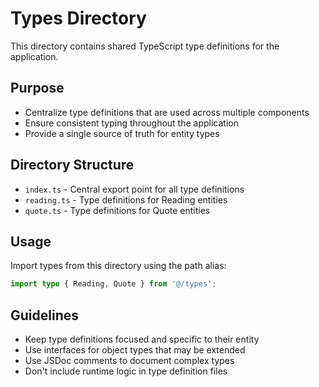 # Types Directory

This directory contains shared TypeScript type definitions for the application.

## Purpose

- Centralize type definitions that are used across multiple components
- Ensure consistent typing throughout the application
- Provide a single source of truth for entity types

## Directory Structure

- `index.ts` - Central export point for all type definitions
- `reading.ts` - Type definitions for Reading entities
- `quote.ts` - Type definitions for Quote entities

## Usage

Import types from this directory using the path alias:

```typescript
import type { Reading, Quote } from '@/types';
```

## Guidelines

- Keep type definitions focused and specific to their entity
- Use interfaces for object types that may be extended
- Use JSDoc comments to document complex types
- Don't include runtime logic in type definition files